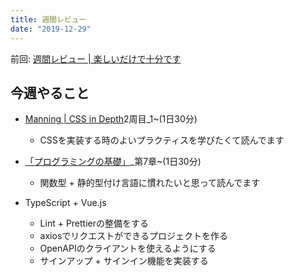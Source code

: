 ```yaml
---
title: 週間レビュー
date: "2019-12-29"
---
```


前回: [週間レビュー | 楽しいだけで十分です](https://yinm.info/20191222/)

## 今週やること

- [Manning | CSS in Depth](https://www.manning.com/books/css-in-depth)2周目_1~(1日30分)
  - CSSを実装する時のよいプラクティスを学びたくて読んでます

- [「プログラミングの基礎」](http://pllab.is.ocha.ac.jp/~asai/book/Top.html)_第7章~(1日30分)
  - 関数型 + 静的型付け言語に慣れたいと思って読んでます

- TypeScript + Vue.js
  - Lint + Prettierの整備をする
  - axiosでリクエストができるプロジェクトを作る
  - OpenAPIのクライアントを使えるようにする
  - サインアップ + サインイン機能を実装する
